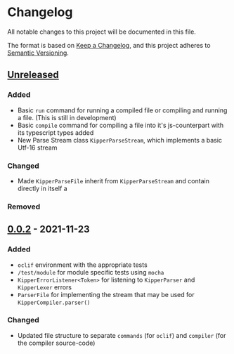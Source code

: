 # Changelog

All notable changes to this project will be documented in this file.

The format is based on [Keep a Changelog](https://keepachangelog.com/en/1.0.0/),
and this project adheres to [Semantic Versioning](https://semver.org/spec/v2.0.0.html).

## [Unreleased]

### Added
- Basic `run` command for running a compiled file or compiling and running a file. (This is still in development)
- Basic `compile` command for compiling a file into it's js-counterpart with its typescript types added
- New Parse Stream class `KipperParseStream`, which implements a basic Utf-16 stream

### Changed
- Made `KipperParseFile` inherit from `KipperParseStream` and contain directly in itself a 

### Removed

## [0.0.2] - 2021-11-23

### Added
- `oclif` environment with the appropriate tests
- `/test/module` for module specific tests using `mocha`
- `KipperErrorListener<Token>` for listening to `KipperParser` and `KipperLexer` errors
- `ParserFile` for implementing the stream that may be used for `KipperCompiler.parser()`

### Changed
- Updated file structure to separate `commands` (for `oclif`) and `compiler` (for the compiler source-code)

[unreleased]: https://github.com/WMC-AHIF-2021/Kipper-Web/compare/0.0.2...HEAD
[0.0.2]: https://github.com/WMC-AHIF-2021/Kipper-Web/tags/0.0.2

